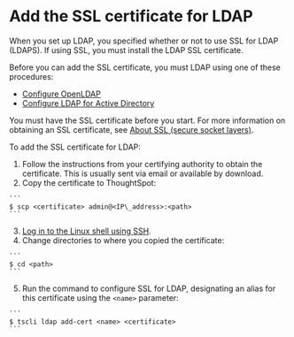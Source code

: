 # Add the SSL certificate for LDAP

When you set up LDAP, you specified whether or not to use SSL for LDAP \(LDAPS\). If using SSL, you must install the LDAP SSL certificate.

Before you can add the SSL certificate, you must LDAP using one of these procedures:

-   [Configure OpenLDAP](LDAP_config_openLDAP.html#)
-   [Configure LDAP for Active Directory](LDAP_config_AD.html#)

You must have the SSL certificate before you start. For more information on obtaining an SSL certificate, see [About SSL \(secure socket layers\)](about_SSL.html#).

To add the SSL certificate for LDAP:

1.   Follow the instructions from your certifying authority to obtain the certificate. This is usually sent via email or available by download. 
2.   Copy the certificate to ThoughtSpot: 

    ```
    $ scp <certificate> admin@<IP\_address>:<path>
    ```

3.   [Log in to the Linux shell using SSH](login_console.html#). 
4.   Change directories to where you copied the certificate: 

    ```
    $ cd <path>
    ```

5.   Run the command to configure SSL for LDAP, designating an alias for this certificate using the `<name>` parameter: 

    ```
    $ tscli ldap add-cert <name> <certificate>
    ```


